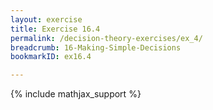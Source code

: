 ```yaml
---
layout: exercise
title: Exercise 16.4
permalink: /decision-theory-exercises/ex_4/
breadcrumb: 16-Making-Simple-Decisions
bookmarkID: ex16.4

---
```


{% include mathjax_support %}
